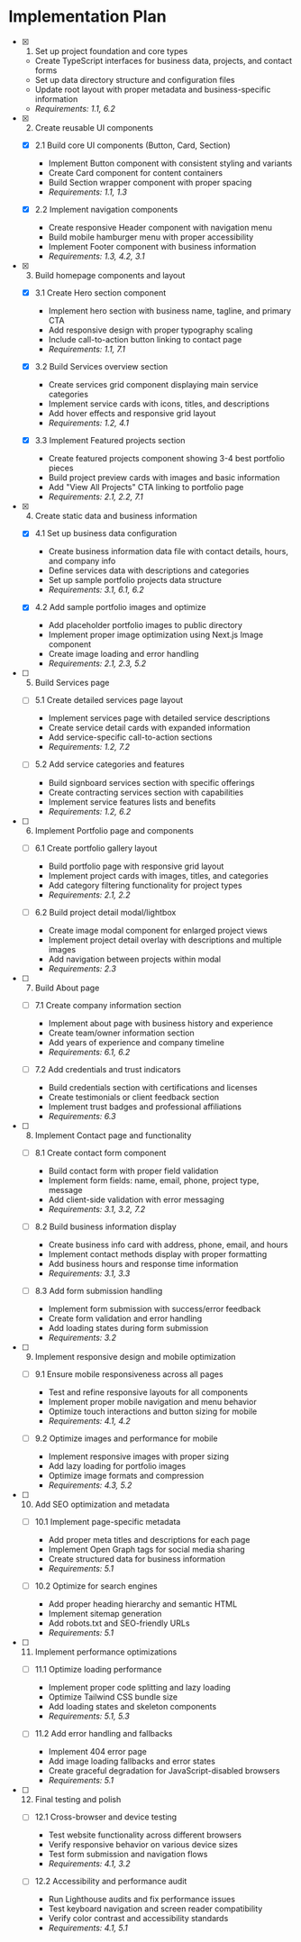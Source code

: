 # Implementation Plan

- [x] 1. Set up project foundation and core types

  - Create TypeScript interfaces for business data, projects, and contact forms
  - Set up data directory structure and configuration files
  - Update root layout with proper metadata and business-specific information
  - _Requirements: 1.1, 6.2_

- [x] 2. Create reusable UI components

  - [x] 2.1 Build core UI components (Button, Card, Section)

    - Implement Button component with consistent styling and variants
    - Create Card component for content containers
    - Build Section wrapper component with proper spacing
    - _Requirements: 1.1, 1.3_

  - [x] 2.2 Implement navigation components

    - Create responsive Header component with navigation menu
    - Build mobile hamburger menu with proper accessibility
    - Implement Footer component with business information
    - _Requirements: 1.3, 4.2, 3.1_

- [x] 3. Build homepage components and layout


  - [x] 3.1 Create Hero section component

    - Implement hero section with business name, tagline, and primary CTA
    - Add responsive design with proper typography scaling
    - Include call-to-action button linking to contact page
    - _Requirements: 1.1, 7.1_

  - [x] 3.2 Build Services overview section

    - Create services grid component displaying main service categories
    - Implement service cards with icons, titles, and descriptions
    - Add hover effects and responsive grid layout
    - _Requirements: 1.2, 4.1_

  - [x] 3.3 Implement Featured projects section

    - Create featured projects component showing 3-4 best portfolio pieces
    - Build project preview cards with images and basic information
    - Add "View All Projects" CTA linking to portfolio page
    - _Requirements: 2.1, 2.2, 7.1_

- [x] 4. Create static data and business information






  - [x] 4.1 Set up business data configuration



    - Create business information data file with contact details, hours, and company info
    - Define services data with descriptions and categories
    - Set up sample portfolio projects data structure
    - _Requirements: 3.1, 6.1, 6.2_

  - [x] 4.2 Add sample portfolio images and optimize


    - Add placeholder portfolio images to public directory
    - Implement proper image optimization using Next.js Image component
    - Create image loading and error handling
    - _Requirements: 2.1, 2.3, 5.2_

- [ ] 5. Build Services page

  - [ ] 5.1 Create detailed services page layout

    - Implement services page with detailed service descriptions
    - Create service detail cards with expanded information
    - Add service-specific call-to-action sections
    - _Requirements: 1.2, 7.2_

  - [ ] 5.2 Add service categories and features
    - Build signboard services section with specific offerings
    - Create contracting services section with capabilities
    - Implement service features lists and benefits
    - _Requirements: 1.2, 6.2_

- [ ] 6. Implement Portfolio page and components

  - [ ] 6.1 Create portfolio gallery layout

    - Build portfolio page with responsive grid layout
    - Implement project cards with images, titles, and categories
    - Add category filtering functionality for project types
    - _Requirements: 2.1, 2.2_

  - [ ] 6.2 Build project detail modal/lightbox
    - Create image modal component for enlarged project views
    - Implement project detail overlay with descriptions and multiple images
    - Add navigation between projects within modal
    - _Requirements: 2.3_

- [ ] 7. Build About page

  - [ ] 7.1 Create company information section

    - Implement about page with business history and experience
    - Create team/owner information section
    - Add years of experience and company timeline
    - _Requirements: 6.1, 6.2_

  - [ ] 7.2 Add credentials and trust indicators
    - Build credentials section with certifications and licenses
    - Create testimonials or client feedback section
    - Implement trust badges and professional affiliations
    - _Requirements: 6.3_

- [ ] 8. Implement Contact page and functionality

  - [ ] 8.1 Create contact form component

    - Build contact form with proper field validation
    - Implement form fields: name, email, phone, project type, message
    - Add client-side validation with error messaging
    - _Requirements: 3.1, 3.2, 7.2_

  - [ ] 8.2 Build business information display

    - Create business info card with address, phone, email, and hours
    - Implement contact methods display with proper formatting
    - Add business hours and response time information
    - _Requirements: 3.1, 3.3_

  - [ ] 8.3 Add form submission handling
    - Implement form submission with success/error feedback
    - Create form validation and error handling
    - Add loading states during form submission
    - _Requirements: 3.2_

- [ ] 9. Implement responsive design and mobile optimization

  - [ ] 9.1 Ensure mobile responsiveness across all pages

    - Test and refine responsive layouts for all components
    - Implement proper mobile navigation and menu behavior
    - Optimize touch interactions and button sizing for mobile
    - _Requirements: 4.1, 4.2_

  - [ ] 9.2 Optimize images and performance for mobile
    - Implement responsive images with proper sizing
    - Add lazy loading for portfolio images
    - Optimize image formats and compression
    - _Requirements: 4.3, 5.2_

- [ ] 10. Add SEO optimization and metadata

  - [ ] 10.1 Implement page-specific metadata

    - Add proper meta titles and descriptions for each page
    - Implement Open Graph tags for social media sharing
    - Create structured data for business information
    - _Requirements: 5.1_

  - [ ] 10.2 Optimize for search engines
    - Add proper heading hierarchy and semantic HTML
    - Implement sitemap generation
    - Add robots.txt and SEO-friendly URLs
    - _Requirements: 5.1_

- [ ] 11. Implement performance optimizations

  - [ ] 11.1 Optimize loading performance

    - Implement proper code splitting and lazy loading
    - Optimize Tailwind CSS bundle size
    - Add loading states and skeleton components
    - _Requirements: 5.1, 5.3_

  - [ ] 11.2 Add error handling and fallbacks
    - Implement 404 error page
    - Add image loading fallbacks and error states
    - Create graceful degradation for JavaScript-disabled browsers
    - _Requirements: 5.1_

- [ ] 12. Final testing and polish

  - [ ] 12.1 Cross-browser and device testing

    - Test website functionality across different browsers
    - Verify responsive behavior on various device sizes
    - Test form submission and navigation flows
    - _Requirements: 4.1, 3.2_

  - [ ] 12.2 Accessibility and performance audit
    - Run Lighthouse audits and fix performance issues
    - Test keyboard navigation and screen reader compatibility
    - Verify color contrast and accessibility standards
    - _Requirements: 4.1, 5.1_
